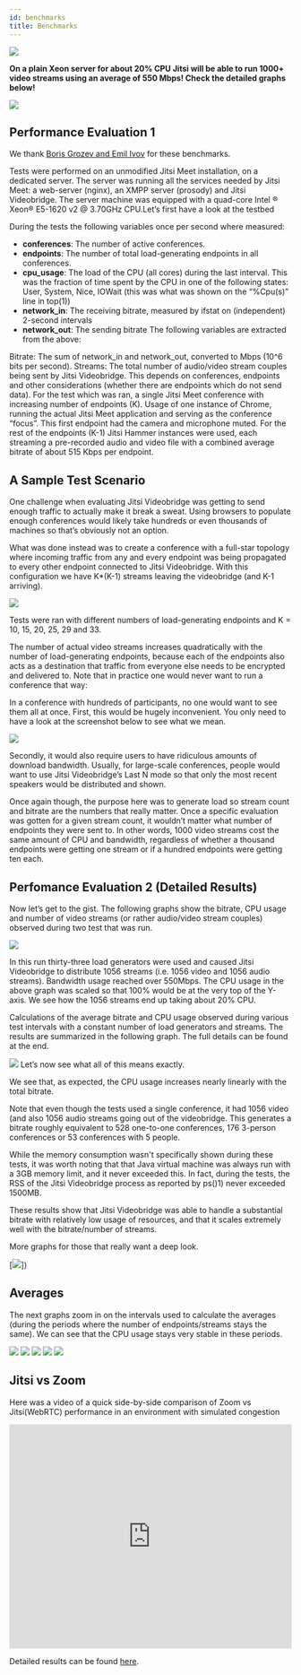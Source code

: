 ```yaml
---
id: benchmarks
title: Benchmarks
---
```


[<img src="/img/bench.png"></img>]()

**On a plain Xeon server for about 20% CPU Jitsi will be able to run 1000+ video streams using an average of 550 Mbps! Check the detailed graphs below!**

[<img src="/img/giphy.gif"  ></img>]()

## Performance Evaluation 1

We thank [Boris Grozev and Emil Ivov]() for these benchmarks.

Tests were performed on an unmodified Jitsi Meet installation, on a dedicated server. The server was running all the services needed by Jitsi Meet: a web-server (nginx), an XMPP server (prosody) and Jitsi Videobridge. The server machine was equipped with a quad-core Intel ® Xeon® E5-1620 v2 @ 3.70GHz CPU.Let’s first have a look at the testbed

During the tests the following variables once per second where measured:

- **conferences**: The number of active conferences.
- **endpoints**: The number of total load-generating endpoints in all conferences.
- **cpu_usage**: The load of the CPU (all cores) during the last interval. This was the fraction of time spent by the CPU in one of the following states: User, System, Nice, IOWait (this was what was shown on the “%Cpu(s)” line in top(1))
- **network_in**: The receiving bitrate, measured by ifstat on (independent) 2-second intervals
- **network_out**: The sending bitrate
  The following variables are extracted from the above:

Bitrate: The sum of network_in and network_out, converted to Mbps (10^6 bits per second).
Streams: The total number of audio/video stream couples being sent by Jitsi Videobridge. This depends on conferences, endpoints and other considerations (whether there are endpoints which do not send data).
For the test which was ran, a single Jitsi Meet conference with increasing number of endpoints (K). Usage of one instance of Chrome, running the actual Jitsi Meet application and serving as the conference “focus”. This first endpoint had the camera and microphone muted. For the rest of the endpoints (K-1) Jitsi Hammer instances were used, each streaming a pre-recorded audio and video file with a combined average bitrate of about 515 Kbps per endpoint.

## A Sample Test Scenario

One challenge when evaluating Jitsi Videobridge was getting to send enough traffic to actually make it break a sweat. Using browsers to populate enough conferences would likely take hundreds or even thousands of machines so that’s obviously not an option.

What was done instead was to create a conference with a full-star topology where incoming traffic from any and every endpoint was being propagated to every other endpoint connected to Jitsi Videobridge. With this configuration we have K\*(K-1) streams leaving the videobridge (and K-1 arriving).

[<img src="https://desktop.jitsi.org/wiki/pub/jvb-eval-topology.png"></img>]()

Tests were ran with different numbers of load-generating endpoints and K = 10, 15, 20, 25, 29 and 33.

The number of actual video streams increases quadratically with the number of load-generating endpoints, because each of the endpoints also acts as a destination that traffic from everyone else needs to be encrypted and delivered to. Note that in practice one would never want to run a conference that way:

In a conference with hundreds of participants, no one would want to see them all at once. First, this would be hugely inconvenient. You only need to have a look at the screenshot below to see what we mean.

[<img src="https://desktop.jitsi.org/wiki/pub/jvb-eval-bbb.png"></img>]()

Secondly, it would also require users to have ridiculous amounts of download bandwidth. Usually, for large-scale conferences, people would want to use Jitsi Videobridge’s Last N mode so that only the most recent speakers would be distributed and shown.

Once again though, the purpose here was to generate load so stream count and bitrate are the numbers that really matter. Once a specific evaluation was gotten for a given stream count, it wouldn’t matter what number of endpoints they were sent to. In other words, 1000 video streams cost the same amount of CPU and bandwidth, regardless of whether a thousand endpoints were getting one stream or if a hundred endpoints were getting ten each.

## Perfomance Evaluation 2 (Detailed Results)

Now let’s get to the gist. The following graphs show the bitrate, CPU usage and number of video streams (or rather audio/video stream couples) observed during two test that was run.

[<img src="https://desktop.jitsi.org/wiki/pub/jvb-eval-graph1-1000streams.png"></img>]()

In this run thirty-three load generators were used and caused Jitsi Videobridge to distribute 1056 streams (i.e. 1056 video and 1056 audio streams). Bandwidth usage reached over 550Mbps. The CPU usage in the above graph was scaled so that 100% would be at the very top of the Y-axis. We see how the 1056 streams end up taking about 20% CPU.

Calculations of the average bitrate and CPU usage observed during various test intervals with a constant number of load generators and streams. The results are summarized in the following graph. The full details can be found at the end.

[<img src="https://desktop.jitsi.org/wiki/pub/jvb-eval-graph1-bitratevscpu.png"></img>]()
Let’s now see what all of this means exactly.

We see that, as expected, the CPU usage increases nearly linearly with the total bitrate.

Note that even though the tests used a single conference, it had 1056 video (and also 1056 audio streams going out of the videobridge. This generates a bitrate roughly equivalent to 528 one-to-one conferences, 176 3-person conferences or 53 conferences with 5 people.

While the memory consumption wasn't specifically shown during these tests, it was worth noting that that Java virtual machine was always run with a 3GB memory limit, and it never exceeded this. In fact, during the tests, the RSS of the Jitsi Videobridge process as reported by ps()1) never exceeded 1500MB.

These results show that Jitsi Videobridge was able to handle a substantial bitrate with relatively low usage of resources, and that it scales extremely well with the bitrate/number of streams.

More graphs for those that really want a deep look.

[<img src="https://desktop.jitsi.org/wiki/pub/jvb-eval-graph3-gradual.png"></img>])

## Averages

The next graphs zoom in on the intervals used to calculate the averages (during the periods where the number of endpoints/streams stays the same). We can see that the CPU usage stays very stable in these periods.

[<img src="https://desktop.jitsi.org/wiki/pub/jvb-eval-graph-interval1.png"></img>]()
[<img src="https://desktop.jitsi.org/wiki/pub/jvb-eval-graph-interval2.png"></img>]()
[<img src="https://desktop.jitsi.org/wiki/pub/jvb-eval-graph-interval3.png"></img>]()
[<img src="https://desktop.jitsi.org/wiki/pub/jvb-eval-graph-interval4.png"></img>]()
[<img src="https://desktop.jitsi.org/wiki/pub/jvb-eval-graph-interval5.png"></img>]()

## Jitsi vs Zoom

Here was a video of a quick side-by-side comparison of Zoom vs Jitsi(WebRTC) performance in an environment with simulated congestion

<iframe width="100%" height="400" src="https://www.youtube.com/embed/WFil-ZPE0-g" frameborder="0" allow="accelerometer; autoplay; encrypted-media; gyroscope; picture-in-picture" allowfullscreen></iframe>

Detailed results can be found [here](https://jitsi.org/news/a-simple-congestion-test-for-zoom/).
